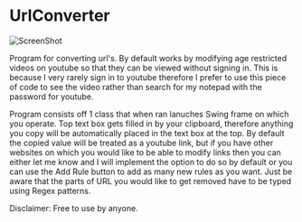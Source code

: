 # UrlConverter
![ScreenShot](https://user-images.githubusercontent.com/10829712/30244182-f507d594-95b0-11e7-8147-7205fe88c910.PNG)

Program for converting url's. By default works by modifying age restricted videos on youtube so that they can be viewed without signing in. This is because I very rarely sign in to youtube therefore I prefer to use this piece of code to see the video rather than search for my notepad with the password for youtube.

Program consists off 1 class that when ran lanuches Swing frame on which you operate.
Top text box gets filled in by your clipboard, therefore anything you copy will be automatically placed in the text box at the top. By default the copied value will be treated as a youtube link, but if you have other websites on which you would like to be able to modify links then you can either let me know and I will implement the option to do so by default or you can use the Add Rule button to add as many new rules as you want. Just be aware that the parts of URL you would like to get removed have to be typed using Regex patterns.

Disclaimer: Free to use by anyone.
